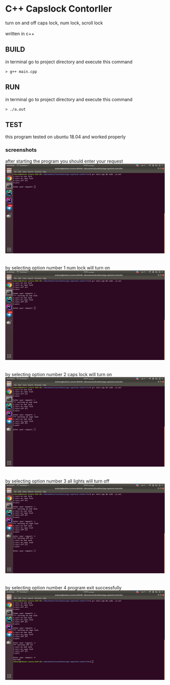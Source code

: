 # C++ Capslock Contorller
turn on and off caps lock, num lock, scroll lock <br/>
<br/>
written in c++

## BUILD
in terminal go to project directory and execute this command
<br/>
```
> g++ main.cpp
```

## RUN
in terminal go to project directory and execute this command
<br/>
```
> ./a.out
```

## TEST
this program tested on ubuntu 18.04 and worked properly
### screenshots
after starting the program you should enter your request
![Alt text](screenshots/1.png?raw=true)
<br/><br/><br/>
by selecting option number 1 num lock will turn on
![Alt text](screenshots/2.png?raw=true)
<br/><br/><br/>
by selecting option number 2 caps lock will turn on
![Alt text](screenshots/3.png?raw=true)
<br/><br/><br/>
by selecting option number 3 all lights will turn off
![Alt text](screenshots/4.png?raw=true)
<br/><br/><br/>
by selecting option number 4 program exit successfully
![Alt text](screenshots/5.png?raw=true)